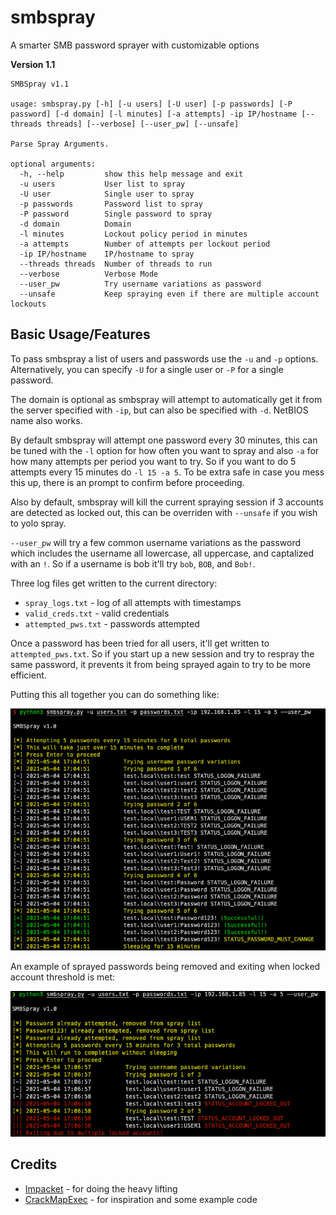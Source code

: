 # smbspray
A smarter SMB password sprayer with customizable options

**Version 1.1**

```
SMBSpray v1.1

usage: smbspray.py [-h] [-u users] [-U user] [-p passwords] [-P password] [-d domain] [-l minutes] [-a attempts] -ip IP/hostname [--threads threads] [--verbose] [--user_pw] [--unsafe]

Parse Spray Arguments.

optional arguments:
  -h, --help         show this help message and exit
  -u users           User list to spray
  -U user            Single user to spray
  -p passwords       Password list to spray
  -P password        Single password to spray
  -d domain          Domain
  -l minutes         Lockout policy period in minutes
  -a attempts        Number of attempts per lockout period
  -ip IP/hostname    IP/hostname to spray
  --threads threads  Number of threads to run
  --verbose          Verbose Mode
  --user_pw          Try username variations as password
  --unsafe           Keep spraying even if there are multiple account lockouts
  ```



## Basic Usage/Features

To pass smbspray a list of users and passwords use the `-u` and `-p` options. Alternatively, you can specify `-U` for a single user or `-P` for a single password.

The domain is optional as smbspray will attempt to automatically get it from the server specified with `-ip`, but can also be specified with `-d`. NetBIOS name also works.

By default smbspray will attempt one password every 30 minutes, this can be tuned with the `-l` option for how often you want to spray and also `-a` for how many attempts per period you want to try. So if you want to do 5 attempts every 15 minutes do `-l 15 -a 5`. To be extra safe in case you mess this up, there is an prompt to confirm before proceeding.

Also by default, smbspray will kill the current spraying session if 3 accounts are detected as locked out, this can be overriden with `--unsafe` if you wish to yolo spray.

`--user_pw` will try a few common username variations as the password which includes the username all lowercase, all uppercase, and captalized with an `!`. So if a username is bob it'll try `bob`, `BOB`, and `Bob!`.

Three log files get written to the current directory:
* `spray_logs.txt` - log of all attempts with timestamps
* `valid_creds.txt` - valid credentials
* `attempted_pws.txt` - passwords attempted

Once a password has been tried for all users, it'll get written to `attempted_pws.txt`. So if you start up a new session and try to respray the same password, it prevents it from being sprayed again to try to be more efficient.

Putting this all together you can do something like:

<img src="images/basic-spray.png">

An example of sprayed passwords being removed and exiting when locked account threshold is met:

<img src="images/locked-spray.png">

## Credits

* [Impacket](https://github.com/SecureAuthCorp/impacket) - for doing the heavy lifting
* [CrackMapExec](https://github.com/byt3bl33d3r/CrackMapExec) - for inspiration and some example code
